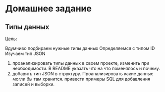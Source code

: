 # Домашнее задание
## Типы данных
Цель:

Вдумчиво подбираем нужные типы данных
Определяемся с типом ID
Изучаем тип JSON

1. проанализировать типы данных в своем проекте, изменить при необходимости. В README указать что на что поменялось и почему.
2. добавить тип JSON в структуру. Проанализировать какие данные могли бы там хранится. привести примеры SQL для добавления записей и выборки.
